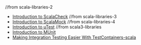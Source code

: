 
//from scala-libraries-2
- [Introduction to ScalaCheck](https://www.baeldung.com/scala/scalacheck)
//from scala-libraries-3
- [Introduction to ScalaMock](https://www.baeldung.com/scala/scalamock)
//from scala-libraries-4
- [Introduction to uTest](https://www.baeldung.com/scala/utest-intro)
//from scala3-libraries
- [Introduction to MUnit](https://www.baeldung.com/scala/munit-introduction)
- [Making Integration Testing Easier With TestContainers-scala](https://www.baeldung.com/scala/testcontainers-scala)
